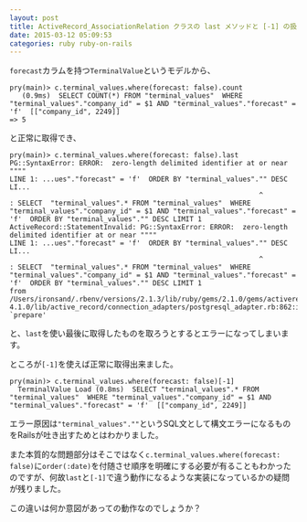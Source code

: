 ```yaml
---
layout: post
title: ActiveRecord_AssociationRelation クラスの last メソッドと [-1] の扱いの違いについて
date: 2015-03-12 05:09:53
categories: ruby ruby-on-rails
---
```

<p><code>forecast</code>カラムを持つ<code>TerminalValue</code>というモデルから、</p>

<pre><code>pry(main)&gt; c.terminal_values.where(forecast: false).count
   (0.9ms)  SELECT COUNT(*) FROM "terminal_values"  WHERE "terminal_values"."company_id" = $1 AND "terminal_values"."forecast" = 'f'  [["company_id", 2249]]
=&gt; 5
</code></pre>

<p>と正常に取得でき、</p>

<pre><code>pry(main)&gt; c.terminal_values.where(forecast: false).last
PG::SyntaxError: ERROR:  zero-length delimited identifier at or near """"
LINE 1: ...ues"."forecast" = 'f'  ORDER BY "terminal_values"."" DESC LI...
                                                             ^
: SELECT  "terminal_values".* FROM "terminal_values"  WHERE "terminal_values"."company_id" = $1 AND "terminal_values"."forecast" = 'f'  ORDER BY "terminal_values"."" DESC LIMIT 1
ActiveRecord::StatementInvalid: PG::SyntaxError: ERROR:  zero-length delimited identifier at or near """"
LINE 1: ...ues"."forecast" = 'f'  ORDER BY "terminal_values"."" DESC LI...
                                                             ^
: SELECT  "terminal_values".* FROM "terminal_values"  WHERE "terminal_values"."company_id" = $1 AND "terminal_values"."forecast" = 'f'  ORDER BY "terminal_values"."" DESC LIMIT 1
from /Users/ironsand/.rbenv/versions/2.1.3/lib/ruby/gems/2.1.0/gems/activerecord-4.1.0/lib/active_record/connection_adapters/postgresql_adapter.rb:862:in `prepare'
</code></pre>

<p>と、<code>last</code>を使い最後に取得したものを取ろうとするとエラーになってしまいます。</p>

<p>ところが<code>[-1]</code>を使えば正常に取得出来ました。</p>

<pre><code>pry(main)&gt; c.terminal_values.where(forecast: false)[-1]
  TerminalValue Load (0.8ms)  SELECT "terminal_values".* FROM "terminal_values"  WHERE "terminal_values"."company_id" = $1 AND "terminal_values"."forecast" = 'f'  [["company_id", 2249]]
</code></pre>

<p>エラー原因は<code>"terminal_values".""</code>というSQL文として構文エラーになるものをRailsが吐き出すためとはわかりました。</p>

<p>また本質的な問題部分はそこではなく<code>c.terminal_values.where(forecast: false)</code>に<code>order(:date)</code>を付随させ順序を明確にする必要が有ることもわかったのですが、何故<code>last</code>と<code>[-1]</code>で違う動作になるような実装になっているかの疑問が残りました。</p>

<p>この違いは何か意図があっての動作なのでしょうか？</p>

